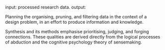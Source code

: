 input: processed research data.
output:

Planning the organising, pruning, and filtering data in the context of a design problem, in an effort to produce information and knowledge. 

Synthesis and its methods emphasise prioritising, judging, and forging connections. These qualities are derived directly from the logical processes of abduction and the cognitive psychology theory of sensemaking.